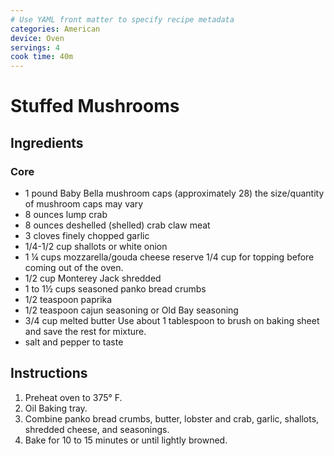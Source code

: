 ```yaml
---
# Use YAML front matter to specify recipe metadata
categories: American
device: Oven
servings: 4
cook time: 40m
---
```


# Stuffed Mushrooms

## Ingredients

### Core

- 1 pound Baby Bella mushroom caps (approximately 28) the size/quantity of mushroom caps may vary
- 8 ounces lump crab
- 8 ounces deshelled (shelled) crab claw meat
- 3 cloves finely chopped garlic
- 1/4-1/2 cup shallots or white onion
- 1 ¼ cups mozzarella/gouda cheese reserve 1/4 cup for topping before coming out of the oven.
- 1/2 cup Monterey Jack shredded
- 1 to 1½ cups seasoned panko bread crumbs
- 1/2 teaspoon paprika
- 1/2 teaspoon cajun seasoning or Old Bay seasoning
- 3/4 cup melted butter Use about 1 tablespoon to brush on baking sheet and save the rest for mixture.
- salt and pepper to taste

## Instructions

1. Preheat oven to 375° F.
2. Oil Baking tray.
3. Combine panko bread crumbs, butter, lobster and crab, garlic, shallots, shredded cheese, and seasonings.
4. Bake for 10 to 15 minutes or until lightly browned.
